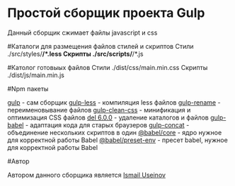 # Простой сборщик проекта Gulp

Данный сборщик сжимает файлы javascript и css

#Каталоги для размещения файлов стилей и скриптов
    Стили ./src/styles/**/*.less
    Скрипты ./src/scripts/**/*.js

#Католог готовыых файлов
    Стили ./dist/css/main.min.css
    Скрипты ./dist/js/main.min.js

#Npm пакеты

[gulp](https://gulpjs.com/) - сам сборщик
[gulp-less](https://www.npmjs.com/package/gulp-less) - компиляция less файлов
[gulp-rename](https://www.npmjs.com/package/gulp-rename) - переименовывание файлов
[gulp-clean-css](https://www.npmjs.com/package/gulp-clean-css) - минификация и оптимизация CSS файлов
[del 6.0.0](https://www.npmjs.com/package/del) - удаление каталогов и файлов
[gulp-babel](https://www.npmjs.com/package/gulp-babel) - адаптация кода для старых браузеров
[gulp-concat](https://www.npmjs.com/package/gulp-concat) - объединение нескольких скриптов в один
[@babel/core](https://www.npmjs.com/package/@babel/core) - ядро нужное для корректной работы Babel
[@babel/preset-env](https://www.npmjs.com/package/@babel/preset-env) - пресет babel, нужное для корректной работы Babel

#Автор

Автором данного сборщика является [Ismail Useinov](https://github.com/morphIsmail)
